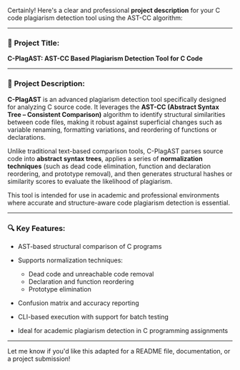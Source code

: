 Certainly! Here's a clear and professional **project description** for your C code plagiarism detection tool using the AST-CC algorithm:

---

### 📄 **Project Title:**

**C-PlagAST: AST-CC Based Plagiarism Detection Tool for C Code**

---

### 📝 **Project Description:**

**C-PlagAST** is an advanced plagiarism detection tool specifically designed for analyzing C source code. It leverages the **AST-CC (Abstract Syntax Tree – Consistent Comparison)** algorithm to identify structural similarities between code files, making it robust against superficial changes such as variable renaming, formatting variations, and reordering of functions or declarations.

Unlike traditional text-based comparison tools, C-PlagAST parses source code into **abstract syntax trees**, applies a series of **normalization techniques** (such as dead code elimination, function and declaration reordering, and prototype removal), and then generates structural hashes or similarity scores to evaluate the likelihood of plagiarism.

This tool is intended for use in academic and professional environments where accurate and structure-aware code plagiarism detection is essential.

---

### 🔍 **Key Features:**

* AST-based structural comparison of C programs
* Supports normalization techniques:

  * Dead code and unreachable code removal
  * Declaration and function reordering
  * Prototype elimination
* Confusion matrix and accuracy reporting
* CLI-based execution with support for batch testing
* Ideal for academic plagiarism detection in C programming assignments

---

Let me know if you'd like this adapted for a README file, documentation, or a project submission!
